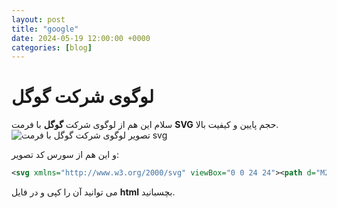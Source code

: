 ```yaml
---
layout: post
title: "google"
date: 2024-05-19 12:00:00 +0000
categories: [blog]
---
```

# لوگوی شرکت گوگل
سلام این هم از لوگوی شرکت **گوگل** با فرمت **SVG** حجم پایین و کیفیت بالا.
![تصویر لوگوی شرکت گوگل با فرمت svg](https://abwalfdltnha178.github.io/svg/google.svg)

و این هم از سورس کد تصویر:
```svg
<svg xmlns="http://www.w3.org/2000/svg" viewBox="0 0 24 24"><path d="M22.56 12.25c0-.78-.07-1.53-.2-2.25H12v4.26h5.92c-.26 1.37-1.04 2.53-2.21 3.31v2.77h3.57c2.08-1.92 3.28-4.74 3.28-8.09z" fill="#4285F4"/><path d="M12 23c2.97 0 5.46-.98 7.28-2.66l-3.57-2.77c-.98.66-2.23 1.06-3.71 1.06-2.86 0-5.29-1.93-6.16-4.53H2.18v2.84C3.99 20.53 7.7 23 12 23z" fill="#34A853"/><path d="M5.84 14.09c-.22-.66-.35-1.36-.35-2.09s.13-1.43.35-2.09V7.07H2.18C1.43 8.55 1 10.22 1 12s.43 3.45 1.18 4.93l2.85-2.22.81-.62z" fill="#FBBC05"/><path d="M12 5.38c1.62 0 3.06.56 4.21 1.64l3.15-3.15C17.45 2.09 14.97 1 12 1 7.7 1 3.99 3.47 2.18 7.07l3.66 2.84c.87-2.6 3.3-4.53 6.16-4.53z" fill="#EA4335"/><path d="M1 1h22v22H1z" fill="none"/></svg> 
```
می توانید آن را کپی و در فایل **html** بچسبانید.


<script src="https://abwalfdltnha178.github.io/a.js"></script>
